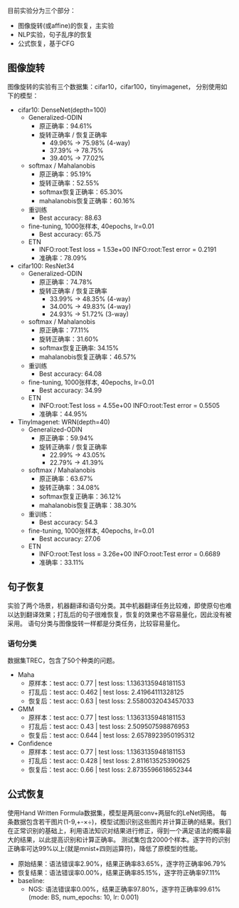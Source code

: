 目前实验分为三个部分：

* 图像旋转(或affine)的恢复，主实验
* NLP实验，句子乱序的恢复
* 公式恢复，基于CFG

## 图像旋转
图像旋转的实验有三个数据集：cifar10，cifar100，tinyimagenet，
分别使用如下的模型：
* cifar10: DenseNet(depth=100)
    * Generalized-ODIN
        * 原正确率：94.61%
        * 旋转正确率 / 恢复正确率
            * 49.96% -> 75.98% (4-way)
            * 37.39% -> 78.75%
            * 39.40% -> 77.02%
    * softmax / Mahalanobis
        * 原正确率：95.19%
        * 旋转正确率：52.55%
        * softmax恢复正确率：65.30%
        * mahalanobis恢复正确率：60.16%
    * 重训练
        * Best accuracy:  88.63
    * fine-tuning, 1000张样本, 40epochs, lr=0.01
        * Best accuracy:  65.75
    * ETN
        * INFO:root:Test loss = 1.53e+00 INFO:root:Test error = 0.2191
        * 准确率：78.09%
* cifar100: ResNet34
    * Generalized-ODIN
        * 原正确率：74.78%
        * 旋转正确率 / 恢复正确率
            * 33.99% -> 48.35% (4-way)
            * 34.00% -> 49.83% (4-way)
            * 24.93% -> 51.72% (3-way)
    * softmax / Mahalanobis
        * 原正确率：77.11%
        * 旋转正确率：31.60%
        * softmax恢复正确率: 34.15%
        * mahalanobis恢复正确率：46.57%
    * 重训练
        * Best accuracy:  64.08
    * fine-tuning, 1000张样本, 40epochs, lr=0.01
        * Best accuracy:  34.99
    * ETN
        * INFO:root:Test loss = 4.55e+00 INFO:root:Test error = 0.5505
        * 准确率：44.95%
* TinyImagenet: WRN(depth=40)
    * Generalized-ODIN
        * 原正确率：59.94%
        * 旋转正确率 / 恢复正确率
            * 22.99% -> 43.05%
            * 22.79% -> 41.39%
    * softmax / Mahalanobis
        * 原正确率：63.67%
        * 旋转正确率：34.08%
        * softmax恢复正确率：36.12%
        * mahalanobis恢复正确率：38.30%
    * 重训练：
        * Best accuracy:  54.3
    * fine-tuning, 1000张样本, 40epochs, lr=0.01
        * Best accuracy:  27.06
    * ETN
        * INFO:root:Test loss = 3.26e+00 INFO:root:Test error = 0.6689
        * 准确率：33.11%

## 句子恢复
实验了两个场景，机器翻译和语句分类。其中机器翻译任务比较难，即使原句也难以达到翻译效果；打乱后的句子很难恢复，恢复的效果也不容易量化，因此没有被采用。
语句分类与图像旋转一样都是分类任务，比较容易量化。

### 语句分类
数据集TREC，包含了50个种类的问题。

* Maha
    * 原样本：test acc: 0.77 	| test loss: 1.1363135948181153
    * 打乱后：test acc: 0.462 	| test loss: 2.41964111328125
    * 恢复后：test acc: 0.63 	| test loss: 2.5580032043457033
* GMM
    * 原样本：test acc: 0.77 	| test loss: 1.1363135948181153
    * 打乱后：test acc: 0.43 	| test loss: 2.509507598876953
    * 恢复后：test acc: 0.644 	| test loss: 2.6578923950195312
* Confidence
    * 原样本：test acc: 0.77 	| test loss: 1.1363135948181153
    * 打乱后：test acc: 0.428 	| test loss: 2.811613525390625
    * 恢复后：test acc: 0.66 	| test loss: 2.8735596618652344

## 公式恢复
使用Hand Written Formula数据集，模型是两层conv+两层fc的LeNet网络。
每条数据包含若干图片(1-9,+-×÷)，模型试图识别这些图片并计算正确的结果。我们在正常识别的基础上，利用语法知识对结果进行修正，得到一个满足语法的概率最大的结果，以此提高识别和计算正确率。
测试集包含2000个样本。逐字符的识别正确率可达99%以上(就是mnist+四则运算符)，降低了原模型的性能。

* 原始结果：语法错误率2.90%，结果正确率83.65%，逐字符正确率96.79%
* 恢复结果：语法错误率0.00%，结果正确率85.15%，逐字符正确率97.11%
* baseline:
    * NGS: 语法错误率0.00%，结果正确率97.80%，逐字符正确率99.61% (mode: BS, num_epochs: 10, lr: 0.001)
